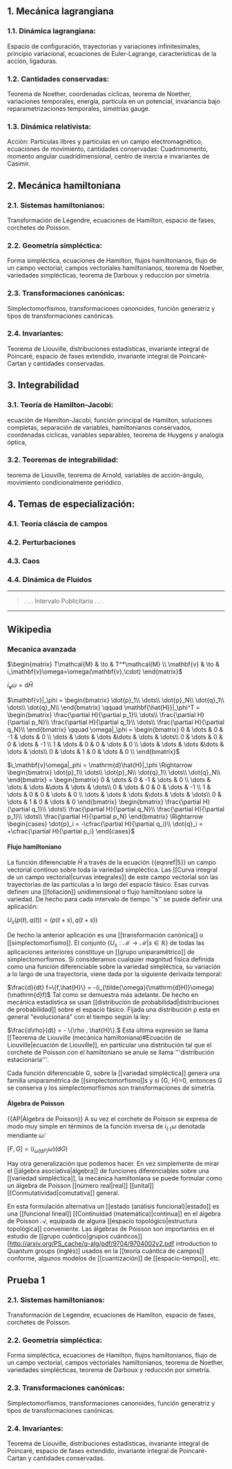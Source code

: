 
## 1. Mecánica lagrangiana

### 1.1. Dinámica lagrangiana:
Espacio de configuración,
trayectorias y variaciones infinitesimales,
principio variacional,
ecuaciones de Euler-Lagrange,
características de la acción,
ligaduras.

### 1.2. Cantidades conservadas:
Teorema de Noether,
coordenadas cíclicas,
teorema de Noether,
variaciones temporales,
energía,
partícula en un potencial,
invariancia bajo reparametrizaciones temporales,
simetrías gauge.

### 1.3. Dinámica relativista:
Acción: Partículas libres y partículas en un campo electromagnético,
ecuaciones de movimiento,
cantidades conservadas: Cuadrimomento,
momento angular cuadridimensional,
centro de inercia e invariantes de Casimir.


## 2. Mecánica hamiltoniana

### 2.1. Sistemas hamiltonianos:
Transformación de Legendre,
ecuaciones de Hamilton,
espacio de fases,
corchetes de Poisson.

### 2.2. Geometría simpléctica:
Forma simpléctica,
ecuaciones de Hamilton,
flujos hamiltonianos,
flujo de un campo vectorial,
campos vectoriales hamiltonianos,
teorema de Noether,
variedades simplécticas,
teorema de Darboux y reducción por simetría.

### 2.3. Transformaciones canónicas:
Simplectomorfismos,
transformaciones canonoides,
función generatriz y tipos de transformaciones canónicas.

### 2.4. Invariantes:
Teorema de Liouville,
distribuciones estadísticas,
invariante integral de Poincaré,
espacio de fases extendido,
invariante integral de Poincaré-Cartan y cantidades conservadas.


## 3. Integrabilidad

### 3.1. Teoría de Hamilton-Jacobi:
ecuación de Hamilton-Jacobi,
función principal de Hamilton,
soluciones completas,
separación de variables,
hamiltonianos conservados,
coordenadas cíclicas,
variables separables,
teorema de Huygens y analogía óptica,

### 3.2. Teoremas de integrabilidad:
teorema de Liouville,
teorema de Arnold,
variables de acción-ángulo,
movimiento condicionalmente periódico.


## 4. Temas de especialización:

### 4.1. Teoría cláscia de campos

### 4.2. Perturbaciones

### 4.3. Caos

### 4.4. Dinámica de Fluidos


---
>.
>.
>.
> Intervalo Publicitario
>.
>.
>.
---


## Wikipedia
### Mecanica avanzada
$\begin{matrix}
T\mathcal{M} & \to & T^*\mathcal{M} \\
\mathbf{v} & \to & i_\mathbf{v}\omega=\omega(\mathbf{v},\cdot)
\end{matrix}$

$i_\mathbf{v}\omega = \mathrm{d}\hat{H}$

$\mathbf{v}|_\phi =
\begin{bmatrix} \dot{p}_1\\ \dots\\ \dot{p}_N\\ \dot{q}_1\\ \dots\\ \dot{q}_N\\ \end{bmatrix}
\qquad \mathbf{\hat{H}}|_\phi^T = \begin{bmatrix} \frac{\partial H}{\partial p_1}\\ \dots\\ \frac{\partial H}{\partial p_N}\\ \frac{\partial H}{\partial q_1}\\ \dots\\ \frac{\partial H}{\partial q_N}\\ \end{bmatrix}
\qquad \omega|_\phi = \begin{bmatrix}
0     & \dots & 0     & -1   & \dots & 0    \\
\dots & \dots & \dots &\dots & \dots & \dots\\
0     & \dots & 0     & 0    & \dots & -1   \\
1     & \dots & 0     & 0    & \dots & 0    \\
\dots & \dots & \dots &\dots & \dots & \dots\\
0     & \dots & 1     & 0    & \dots & 0    \\   \end{bmatrix}$

$i_\mathbf{v}\omega|_phi = \mathrm{d}\hat{H}|_\phi \Rightarrow 
\begin{bmatrix} \dot{p}_1\\ \dots\\ \dot{p}_N\\ \dot{q}_1\\ \dots\\ \dot{q}_N\\ \end{bmatrix} =
\begin{bmatrix}
  0     & \dots & 0     & -1   & \dots & 0    \\
  \dots & \dots & \dots &\dots & \dots & \dots\\
  0     & \dots & 0     & 0    & \dots & -1   \\
  1     & \dots & 0     & 0    & \dots & 0    \\
  \dots & \dots & \dots &\dots & \dots & \dots\\
  0     & \dots & 1     & 0    & \dots & 0    \end{bmatrix}
\begin{bmatrix}
\frac{\partial H}{\partial q_1}\\ \dots\\ \frac{\partial H}{\partial q_N}\\ \frac{\partial H}{\partial p_1}\\ \dots\\ \frac{\partial H}{\partial p_N} \end{bmatrix}
\Rightarrow \begin{cases}
   \dot{p}_i = -\cfrac{\partial H}{\partial q_i}\\
   \dot{q}_i = +\cfrac{\partial H}{\partial p_i} \end{cases}$


#### Flujo hamiltoniano
La función diferenciable $\hat{H}$ a través de la ecuación {{eqnref|5}} un campo vectorial continuo sobre toda la variedad simpléctica. Las [[Curva integral de un campo vectorial|curvas integrales]] de este campo vectorial son las trayectorias de las partículas a lo largo del espacio fásico. Esas curvas definen una [[foliación]] unidimensional o flujo hamiltoniano sobre la variedad. De hecho para cada intervalo de tiempo ''s'' se puede definir una aplicación:

$U_s(p(t),q(t)) = (p(t+s),q(t+s))\;$

De hecho la anterior aplicación es una [[transformación canónica]] o [[simplectomorfismo]]. El conjunto $\{U_s:\mathcal{M}\to\mathcal{M}| s\in\mathbb{R}\}$ de todas las aplicaciones anteriores constituye un [[grupo uniparamétrico]] de simplectomorfismos. Si consideramos cualquier magnitud física definida como una función diferenciable sobre la variedad simpléctica, su variación a lo largo de una trayectoria, viene dada por la siguiente derivada temporal:

$\frac{d}{dt} f=\{f,\hat{H}\} = -(i_{\tilde{\omega}(\mathrm{d}H)}\omega)(\mathrm{d}f)$
Tal como se demuestra más adelante. De hecho en mecánica estadística se usan [[distribución de probabilidad|distribuciones de probabilidad]] sobre el espacio fásico. Fijada una distribución ρ esta en general "evolucionará" con el tiempo según la ley:

$\frac{d\rho}{dt}  = - \{\rho , \hat{H}\}.$
Esta última expresión se llama [[Teorema de Liouville (mecánica hamiltoniana)#Ecuación de Liouville|ecuación de Liouville]], en particular una distribución tal que el corchete de Poisson con el hamiltoniano se anule se llama '''distribución estacionaria'''.

Cada función diferenciable G, sobre la [[variedad simpléctica]] genera una familia uniparamétrica de [[simplectomorfismo]]s y si {G, H}=0, entonces G se conserva y los simplectomorfismos son transformaciones de simetría.

#### Álgebra de Poisson
{{AP|Álgebra de Poisson}}
A su vez el corchete de Poisson se expresa de modo muy simple en términos de la función inversa de $i_{(\cdot)}\omega$ denotada mendiante $\tilde{\omega}$:


$[F,G] = (i_{\tilde{\omega}(\mathrm{d}F)}\omega)(\mathrm{d}G)\;$

Hay otra generalización que podemos hacer. En vez simplemente de mirar el [[álgebra asociativa|álgebra]] de funciones diferenciables sobre una [[variedad simpléctica]], la mecánica hamiltoniana se puede formular como un álgebra de Poisson [[número real|real]] [[unital]] [[Conmutatividad|comutativa]] general.

En esta formulación alternativa un [[estado (análisis funcional)|estado]] es una [[funcional lineal]] [[Continuidad (matemática)|continua]] en el álgebra de Poisson $\mathcal{A}$, equipada de alguna [[espacio topológico|estructura topológica]] conveniente. Las álgebras de Poisson son importantes en el estudio de [[grupo cuántico|grupos cuánticos]]<ref>[http://arxiv.org/PS_cache/q-alg/pdf/9704/9704002v2.pdf introduction to Quantum groups (inglés)]</ref> usados en la [[teoría cuántica de campos]] conforme, algunos modelos de [[cuantización]] de [[espacio-tiempo]], etc.


## Prueba 1
### 2.1. Sistemas hamiltonianos: 
Transformación de Legendre, ecuaciones de Hamilton, espacio de fases, corchetes de Poisson.

### 2.2. Geometría simpléctica: 
Forma simpléctica, ecuaciones de Hamilton, flujos hamiltonianos, flujo de un campo vectorial, campos vectoriales hamiltonianos, teorema de Noether, variedades simplécticas, teorema de Darboux y reducción por simetría.

### 2.3. Transformaciones canónicas: 
Simplectomorfismos, transformaciones canonoides, función generatriz y tipos de transformaciones canónicas.

### 2.4. Invariantes: 
Teorema de Liouville, distribuciones estadísticas, invariante integral de Poincaré, espacio de fases extendido, invariante integral de Poincaré-Cartan y cantidades conservadas.

<!--stackedit_data:
eyJoaXN0b3J5IjpbLTM3MzM1OTM2Miw1OTE4ODc1NzEsNTgxNT
I4NjAzXX0=
-->